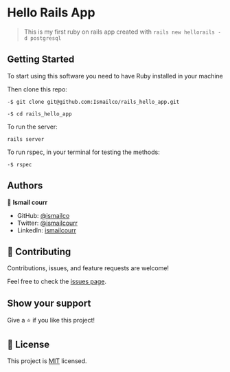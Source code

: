 # Hello Rails App

> This is my first ruby on rails app created with `rails new hellorails -d postgresql`

## Getting Started

To start using this software you need to have Ruby installed in your machine

Then clone this repo:

```
-$ git clone git@github.com:Ismailco/rails_hello_app.git
```

```
-$ cd rails_hello_app
```

To run the server:

```
rails server
```

To run rspec, in your terminal for testing the methods:

```
-$ rspec
```


## Authors

👤 **Ismail courr**

- GitHub: [@ismailco](https://github.com/ismailco)
- Twitter: [@ismailcourr](https://twitter.com/ismailcourr)
- LinkedIn: [ismailcourr](https://linkedin.com/in/ismailcourr)

## 🤝 Contributing

Contributions, issues, and feature requests are welcome!

Feel free to check the [issues page](../../issues/).

## Show your support

Give a ⭐️ if you like this project!

## 📝 License

This project is [MIT](./LICENSE) licensed.
